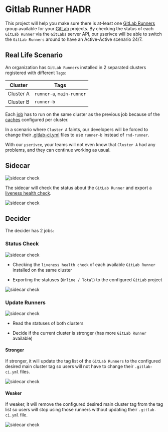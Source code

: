 # Gitlab Runner HADR

This project will help you make sure there is at-least one
[GitLab Runners](https://docs.gitlab.com/runner/) group available for your
[GitLab](https://docs.gitlab.com/ee/user/project/working_with_projects.html)
projects. By checking the status of each `GitLab Runner` via the `GitLabs`
server API, our μserivce will be able to switch the `GitLab Runners` around to
have an Active-Active scenario 24/7.

## Real Life Scenario

An organization has `GitLab Runners` installed in 2 separated clusters
registered with different `Tags`:

| Cluster   | Tags                      |
|-----------|---------------------------|
| Cluster A | `runner-a`, `main-runner` |
| Cluster B | `runner-b`                |

Each [job](https://docs.gitlab.com/ee/ci/jobs/) has to run on the same cluster
as the previous job because of the
[caches](https://docs.gitlab.com/ee/ci/caching/) configured per cluster.

In a scenario where `Cluster A` faints, our developers will be forced to change
their [.gitlab-ci.yml](https://docs.gitlab.com/ee/ci/yaml/?query=.gitlab-ci)
files to use `runner-b` instead of `rnd-runner`.

With our `μserivce`, your teams will not even know that `Cluster A` had any
problems, and they can continue working as usual.

## Sidecar

![sidecar check](/docs/visio/1.%20Sidecar%20check.PNG)

The sidecar will check the status about the `GitLab Runner` and export a
[liveness health check][liveness health check].

[liveness health check]: https://kubernetes.io/docs/tasks/configure-pod-container/configure-liveness-readiness-startup-probes/#define-a-liveness-command

![sidecar check](/docs/visio/1.%20Sidecar%20check%20explained.PNG)

## Decider

The decider has 2 jobs:

### Status Check

![sidecar check](/docs/visio/2.%20Decider%20check.PNG)

- Checking the `liveness health check` of each available `GitLab Runner`
installed on the same cluster

- Exporting the statuses (`Online / Total`) to the configured
`GitLab` project

![sidecar check](/docs/visio/2.%20Decider%20check%20explained.PNG)

### Update Runners

![sidecar check](/docs/visio/3.%20Deciders%20action.PNG)

- Read the statuses of both clusters

- Decide if the current cluster is stronger (has more
  `GitLab Runner` available)

#### Stronger

If stronger, it will update the tag list of the `GitLab Runners`
to the configured desired main cluster tag so users will not have to change
their `.gitlab-ci.yml` files.

![sidecar check](/docs/visio/3.%20Deciders%20action%20-%20win.PNG)

#### Weaker

If weaker, it will remove the configured desired main cluster tag from
the tag list so users will stop using those runners without updating their
`.gitlab-ci.yml` file.

![sidecar check](/docs/visio/3.%20Deciders%20action%20-%20lose.PNG)
